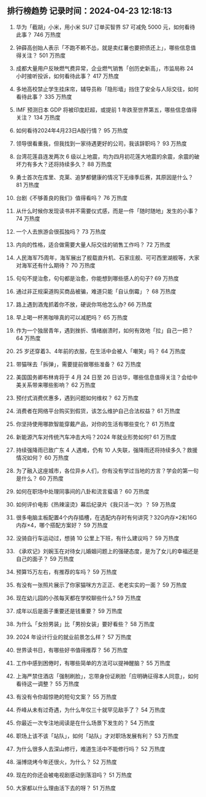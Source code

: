 
## 排行榜趋势 记录时间：2024-04-23 12:18:13
  
  1. 华为「截胡」小米，用小米 SU7 订单买智界 S7 可减免 5000 元，如何看待此事？ 746 万热度
    
  2. 钟薛高创始人表示「不跑不赖不怂，就是卖红薯也要把债还上」，哪些信息值得关注？ 501 万热度
    
  3. 成都大量用户反映燃气费异常，企业燃气销售「创历史新高」，市监局称 24 小时接听投诉，如何看待此事？ 417 万热度
    
  4. 多地高校禁止学生挂床帘，辅导员称「隐形墙」挡住了安全与人际交往，如何看待此事？ 335 万热度
    
  5. IMF 预测日本 GDP 将被印度赶超，或提前 1 年跌至世界第五，哪些信息值得关注？ 134 万热度
    
  6. 如何看待2024年4月23日A股行情？ 95 万热度
    
  7. 领导很看重我，但我找到一家待遇更好的公司，我该辞职吗？ 93 万热度
    
  8. 台湾花莲县连发两次 6 级以上地震，均为四月初花莲大地震的余震，余震的破坏力有多大？还将持续多久？ 88 万热度
    
  9. 勇士首次在库里、克莱、追梦都健康的情况下无缘季后赛，其原因是什么？ 81 万热度
    
  10. 台剧《不够善良的我们》值得看吗？ 76 万热度
    
  11. 从什么时候你发现读书并不需要仪式感，而是一件「随时随地」发生的小事？ 74 万热度
    
  12. 一个人去旅游会很孤独吗？ 73 万热度
    
  13. 内向的性格，适合做需要大量人际交往的销售工作吗？ 72 万热度
    
  14. 人民海军75周年，海军展出了舰载直升机、石家庄舰、可可西里湖舰等，大家对海军还有什么期待？ 70 万热度
    
  15. 句句不提治愈，句句都是治愈，你能想到哪些感人的句子? 69 万热度
    
  16. 通过非正规渠道购买商品被骗，难道只能「自认倒霉」？ 68 万热度
    
  17. 路上遇到酒鬼抓着你不放，硬说你骂他怎么办? 66 万热度
    
  18. 早上喝一杯黑咖啡真的可以减肥吗？ 65 万热度
    
  19. 作为一个独居青年，遇到挫折、情绪崩溃时，如何有效地「拉」自己一把？ 64 万热度
    
  20. 25 岁还穿着3、4年前的衣服，在生活中会被人「嘲笑」吗？ 64 万热度
    
  21. 带猫咪去「拆弹」，需要提前做哪些准备？ 62 万热度
    
  22. 美国国务卿布林肯将于 4 月 24 日至 26 日访华，哪些信息值得关注？会给中美关系带来哪些影响？ 62 万热度
    
  23. 预付式消费优惠多，遇到问题如何维权？ 62 万热度
    
  24. 消费者在网络平台购买到假货，该怎么维护自己合法权益？ 61 万热度
    
  25. 你坚持使用哪款智能穿戴产品，对你的生活有哪些变化？ 61 万热度
    
  26. 新能源汽车对传统汽车冲击大吗？2024 年就业形势如何? 61 万热度
    
  27. 持续强降雨已致广东 4 人遇难，仍有 10 人失联，强降雨还将持续多久？救援情况如何？ 60 万热度
    
  28. 为了融入这座城市，各位异乡人们，你有没有学过当地的方言？学会的第一句是什么？ 60 万热度
    
  29. 如何在职场中处理同事间的八卦和流言蜚语？ 60 万热度
    
  30. 如何评价电影《热辣滚烫》幕后纪录片《我只活一次》？ 59 万热度
    
  31. 很多电脑主板配置4个内存插槽，在选配内存时有何讲究？32G内存×2和16G内存×4，哪个搭配方案好？ 59 万热度
    
  32. 没骑自行车运动过，想骑 10 公里上下班，有什么建议吗？ 59 万热度
    
  33. 《承欢记》刘婉玉在对待女儿婚姻问题上的强硬态度，是为了女儿的幸福还是自己的面子？ 59 万热度
    
  34. 预算15万左右，有推荐的车吗？ 59 万热度
    
  35. 有没有一张照片展示了你家猫咪方方正正、老老实实的一面？ 59 万热度
    
  36. 现在幼儿园的小孩每天都在学校聊些什么? 59 万热度
    
  37. 成年以后是面子重要还是钱重要？ 59 万热度
    
  38. 为什么「女扮男装」比「男扮女装」要好看些？ 58 万热度
    
  39. 2024 年设计行业的就业前景怎么样？ 57 万热度
    
  40. 世界读书日，有哪些好书值得推荐？ 56 万热度
    
  41. 工作中感到困倦时，有哪些简单的方法可以提神醒脑？ 55 万热度
    
  42. 上海严禁住酒店「强制刷脸」，忘带身份证刷脸「应明确征得本人同意」，如何看待这一调整？ 55 万热度
    
  43. 有没有令你超惊艳的短句文案？ 55 万热度
    
  44. 乔峰从未有过奇遇，为什么年仅三十就罕见敌手了？ 54 万热度
    
  45. 你最近一次专注地阅读是在什么场景下发生的？ 54 万热度
    
  46. 职场上该不该「站队」，如何「站队」才对职场发展有利？ 53 万热度
    
  47. 为什么很多人去深山修行，难道生活中不能修行吗？ 52 万热度
    
  48. 淄博烧烤今年还很火，为什么？ 52 万热度
    
  49. 现在的你还会被电视剧感动到落泪吗？ 51 万热度
    
  50. 大家都以什么理由活下去的呀？ 51 万热度
    